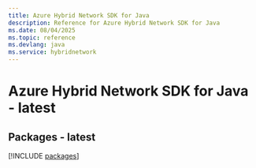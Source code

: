```yaml
---
title: Azure Hybrid Network SDK for Java
description: Reference for Azure Hybrid Network SDK for Java
ms.date: 08/04/2025
ms.topic: reference
ms.devlang: java
ms.service: hybridnetwork
---
```

# Azure Hybrid Network SDK for Java - latest
## Packages - latest
[!INCLUDE [packages](hybrid-network-index.md)]